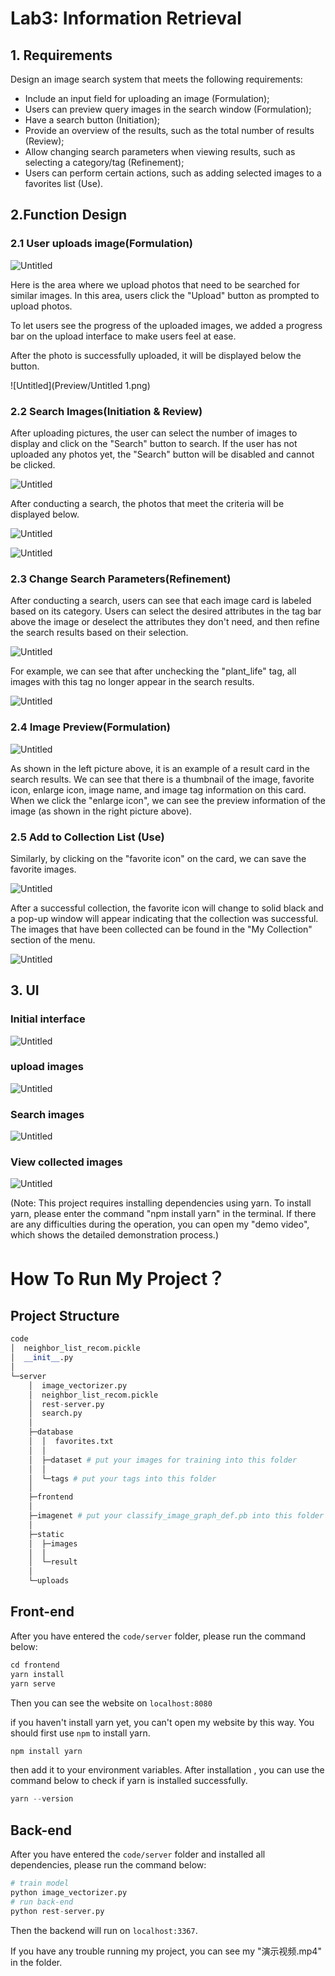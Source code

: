 # Lab3: Information Retrieval



## 1. Requirements

Design an image search system that meets the following requirements:

- Include an input field for uploading an image (Formulation);
- Users can preview query images in the search window (Formulation);
- Have a search button (Initiation);
- Provide an overview of the results, such as the total number of results (Review);
- Allow changing search parameters when viewing results, such as selecting a category/tag (Refinement);
- Users can perform certain actions, such as adding selected images to a favorites list (Use).

## 2.Function Design

### 2.1 User uploads image(Formulation)

![Untitled](https://github.com/deidei1210/Image-Retrieval-TongjiHCI/blob/master/Preview/Untitled.png)

Here is the area where we upload photos that need to be searched for similar images. In this area, users click the "Upload" button as prompted to upload photos. 

To let users see the progress of the uploaded images, we added a progress bar on the upload interface to make users feel at ease. 

After the photo is successfully uploaded, it will be displayed below the button.

![Untitled](Preview/Untitled 1.png)

### 2.2  Search Images(Initiation & Review)

After uploading pictures, the user can select the number of images to display and click on the "Search" button to search. If the user has not uploaded any photos yet, the "Search" button will be disabled and cannot be clicked.

![Untitled](https://github.com/deidei1210/Image-Retrieval-TongjiHCI/blob/master/Preview/Untitled%202.png)

After conducting a search, the photos that meet the criteria will be displayed below.

![Untitled](https://github.com/deidei1210/Image-Retrieval-TongjiHCI/blob/master/Preview/Untitled%203.png)

![Untitled](https://github.com/deidei1210/Image-Retrieval-TongjiHCI/blob/master/Preview/Untitled%204.png)

### 2.3 Change Search Parameters(Refinement)

After conducting a search, users can see that each image card is labeled based on its category. Users can select the desired attributes in the tag bar above the image or deselect the attributes they don't need, and then refine the search results based on their selection.

![Untitled](https://github.com/deidei1210/Image-Retrieval-TongjiHCI/blob/master/Preview/Untitled%205.png)

For example, we can see that after unchecking the "plant_life" tag, all images with this tag no longer appear in the search results.

![Untitled](https://github.com/deidei1210/Image-Retrieval-TongjiHCI/blob/master/Preview/Untitled%206.png)

### 2.4 Image Preview(Formulation)

![Untitled](https://github.com/deidei1210/Image-Retrieval-TongjiHCI/blob/master/Preview/Untitled%207.png)

As shown in the left picture above, it is an example of a result card in the search results. We can see that there is a thumbnail of the image, favorite icon, enlarge icon, image name, and image tag information on this card. When we click the "enlarge icon", we can see the preview information of the image (as shown in the right picture above).

### 2.5 Add to Collection List (Use)

Similarly, by clicking on the "favorite icon" on the card, we can save the favorite images.

![Untitled](https://github.com/deidei1210/Image-Retrieval-TongjiHCI/blob/master/Preview/Untitled%208.png)

After a successful collection, the favorite icon will change to solid black and a pop-up window will appear indicating that the collection was successful. The images that have been collected can be found in the "My Collection" section of the menu.

![Untitled](https://github.com/deidei1210/Image-Retrieval-TongjiHCI/blob/master/Preview/Untitled%209.png)

## 3. UI

### Initial interface

![Untitled](https://github.com/deidei1210/Image-Retrieval-TongjiHCI/blob/master/Preview/Untitled%2010.png)

### upload images

![Untitled](https://github.com/deidei1210/Image-Retrieval-TongjiHCI/blob/master/Preview/Untitled%2011.png)

### Search images

![Untitled](https://github.com/deidei1210/Image-Retrieval-TongjiHCI/blob/master/Preview/Untitled%2012.png)

### View collected images

![Untitled](https://github.com/deidei1210/Image-Retrieval-TongjiHCI/blob/master/Preview/Untitled%2013.png)

(Note: This project requires installing dependencies using yarn. To install yarn, please enter the command "npm install yarn" in the terminal. If there are any difficulties during the operation, you can open my "demo video", which shows the detailed demonstration process.)
# How To Run My Project？

## Project Structure

```python
code
│  neighbor_list_recom.pickle
│  __init__.py
│          
└─server
    │  image_vectorizer.py
    │  neighbor_list_recom.pickle
    │  rest-server.py
    │  search.py
    │  
    ├─database
    │  │  favorites.txt
    │  │  
    │  ├─dataset # put your images for training into this folder 
    │  │      
    │  └─tags # put your tags into this folder
    │          
    ├─frontend
    │              
    ├─imagenet # put your classify_image_graph_def.pb into this folder
    │      
    ├─static
    │  ├─images
    │  │      
    │  └─result
    │          
    └─uploads
```

## Front-end

After you have entered the `code/server` folder, please run the command below:

```javascript
cd frontend
yarn install
yarn serve
```

Then you can see the website on `localhost:8080`

if you haven't install yarn yet, you can't open my website by this way. You should first use ``` npm ``` to install yarn.

```python
npm install yarn 
```

then add it to your environment variables.
After installation , you can use the command below to check if yarn is installed successfully.

```python
yarn --version
```

## Back-end

After you have entered the `code/server` folder and installed all dependencies, please run the command below:

```python
# train model
python image_vectorizer.py
# run back-end
python rest-server.py
```

Then the backend will run on ``` localhost:3367 ```.     

If you have any trouble running my project, you can see my "演示视频.mp4" in the folder.

